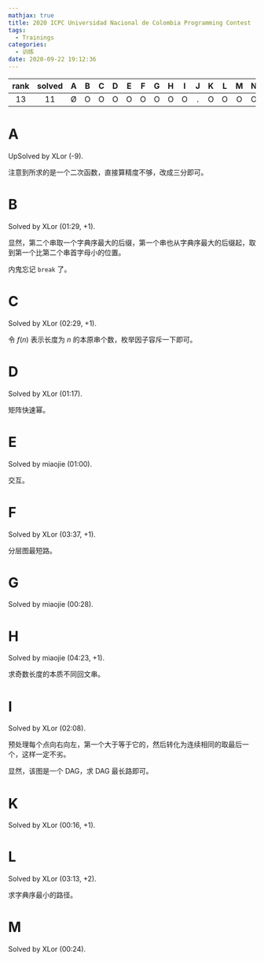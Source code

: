 ```yaml
---
mathjax: true
title: 2020 ICPC Universidad Nacional de Colombia Programming Contest
tags:
  - Trainings
categories:
  - 训练
date: 2020-09-22 19:12:36
---
```


| rank | solved |  A  |  B  |  C  |  D  |  E  |  F  |  G  |  H  |  I  |  J  |  K  |  L  |  M  |  N  |
| :--: | :----: | :-: | :-: | :-: | :-: | :-: | :-: | :-: | :-: | :-: | :-: | :-: | :-: | :-: | :-: |
|  13  |   11   |  Ø  |  O  |  O  |  O  |  O  |  O  |  O  |  O  |  O  |  .  |  O  |  O  |  O  |  O  |

<!--more-->

# A

UpSolved by XLor (-9).

注意到所求的是一个二次函数，直接算精度不够，改成三分即可。

# B

Solved by XLor (01:29, +1).

显然，第二个串取一个字典序最大的后缀，第一个串也从字典序最大的后缀起，取到第一个比第二个串首字母小的位置。

内鬼忘记 `break` 了。

# C

Solved by XLor (02:29, +1).

令 $f(n)$ 表示长度为 $n$ 的本原串个数，枚举因子容斥一下即可。

# D

Solved by XLor (01:17).

矩阵快速幂。

# E

Solved by miaojie (01:00).

交互。

# F

Solved by XLor (03:37, +1).

分层图最短路。

# G

Solved by miaojie (00:28).

# H

Solved by miaojie (04:23, +1).

求奇数长度的本质不同回文串。

# I

Solved by XLor (02:08).

预处理每个点向右向左，第一个大于等于它的，然后转化为连续相同的取最后一个，这样一定不劣。

显然，该图是一个 DAG，求 DAG 最长路即可。

# K

Solved by XLor (00:16, +1).

# L

Solved by XLor (03:13, +2).

求字典序最小的路径。

# M

Solved by XLor (00:24).

